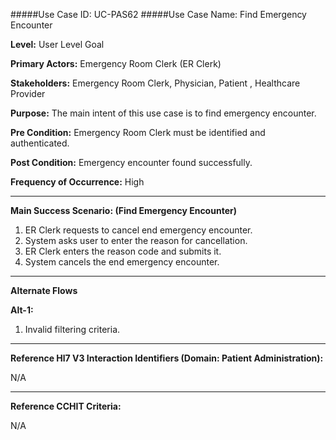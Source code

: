 #####Use Case ID: UC-PAS62
#####Use Case Name: Find Emergency Encounter

**Level:**                     User Level Goal

**Primary Actors:**            Emergency Room Clerk (ER Clerk)

**Stakeholders:**              Emergency Room Clerk, Physician, Patient , Healthcare Provider

**Purpose:**                   The main intent of this use case is to find emergency encounter.

**Pre Condition:**             Emergency Room Clerk must be identified and authenticated. 

**Post Condition:**            Emergency encounter found successfully.

**Frequency of Occurrence:**   High
__________________________________________________________
**Main Success Scenario: (Find Emergency Encounter)**

1. ER Clerk requests to cancel end emergency encounter.
2. System asks user to enter the reason for cancellation.
3. ER Clerk enters the reason code and submits it.
4. System cancels the end emergency encounter.

_______________________________________________________________________________
**Alternate Flows** 

**Alt-1:**

1. Invalid filtering criteria.

________________________________________________________________________
**Reference Hl7 V3 Interaction Identifiers (Domain: Patient Administration):**

N/A
_______________________________________________________________
**Reference CCHIT Criteria:**

N/A
